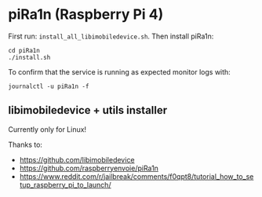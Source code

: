 # piRa1n (Raspberry Pi 4)

First run: `install_all_libimobiledevice.sh`.
Then install piRa1n:
```
cd piRa1n
./install.sh
```
To confirm that the service is running as expected monitor logs with:
```
journalctl -u piRa1n -f
```

## libimobiledevice + utils installer

Currently only for Linux!

Thanks to: 
- https://github.com/libimobiledevice
- https://github.com/raspberryenvoie/piRa1n
- https://www.reddit.com/r/jailbreak/comments/f0qpt8/tutorial_how_to_setup_raspberry_pi_to_launch/
